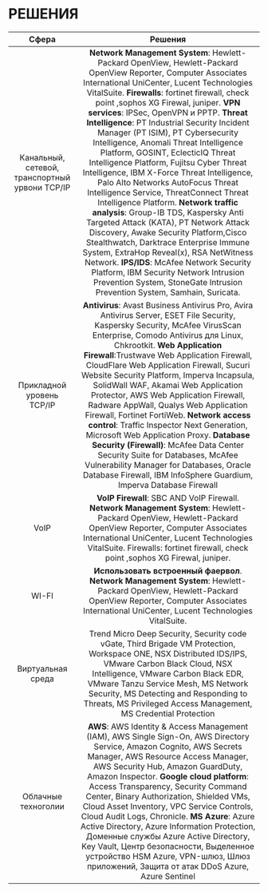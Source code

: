# РЕШЕНИЯ

| Сфера | Решения |
| :---: | :---: |
| Канальный, сетевой, транспортный урвони TCP/IP | **Network Management System**: Hewlett-Packard OpenView, Hewlett-Packard OpenView Reporter, Computer Associates International UniCenter, Lucent Technologies VitalSuite. **Firewalls**: fortinet firewall, check point ,sophos XG Firewal, juniper. **VPN services**:  IPSec, OpenVPN и PPTP. **Threat Intelligence**: PT Industrial Security Incident Manager \(PT ISIM\), PT Cybersecurity Intelligence, Anomali Threat Intelligence Platform, GOSINT, EclecticIQ Threat Intelligence Platform, Fujitsu Cyber Threat Intelligence, IBM X-Force Threat  Intelligence, Palo Alto Networks AutoFocus Threat Intelligence Service, ThreatConnect Threat Intelligence Platform. **Network traffic analysis**: Group-IB TDS, Kaspersky Anti Targeted Attack \(KATA\), PT Network Attack Discovery, Awake Security Platform,Cisco Stealthwatch, Darktrace Enterprise Immune System, ExtraHop Reveal\(x\), RSA NetWitness Network. **IPS/IDS**: McAfee Network Security Platform, IBM Security Network Intrusion Prevention System, StoneGate Intrusion Prevention System, Samhain, Suricata. |
| Прикладной уровень TCP/IP | **Antivirus**: Avast Business Antivirus Pro, Avira Antivirus Server, ESET File Security, Kaspersky Security, McAfee VirusScan Enterprise, Comodo Antivirus для Linux, Chkrootkit. **Web Application Firewall**:Trustwave Web Application Firewall, CloudFlare Web Application Firewall, Sucuri Website Security Platform, Imperva Incapsula, SolidWall WAF, Akamai Web Application Protector, AWS Web Application Firewall, Radware AppWall, Qualys Web Application Firewall, Fortinet FortiWeb. **Network access control**: Traffic Inspector Next Generation, Microsoft Web Application Proxy. **Database Security \(Firewall\)**: McAfee Data Center Security Suite for Databases, McAfee Vulnerability Manager for Databases, Oracle Database Firewall, IBM InfoSphere Guardium, Imperva Database Firewall |
| VoIP | **VoIP Firewall**: SBC AND VoIP Firewall. **Network Management System**: Hewlett-Packard OpenView, Hewlett-Packard OpenView Reporter, Computer Associates International UniCenter, Lucent Technologies VitalSuite. Firewalls: fortinet firewall, check point ,sophos XG Firewal, juniper. |
| WI-FI | **Использовать встроенный фаервол**. **Network Management System**: Hewlett-Packard OpenView, Hewlett-Packard OpenView Reporter, Computer Associates International UniCenter, Lucent Technologies VitalSuite. |
| Виртуальная среда | Trend Micro Deep Security, Security code vGate, Third Brigade VM Protection, Workspace ONE, NSX Distributed IDS/IPS​, VMware Carbon Black Cloud, NSX Intelligence, VMware Carbon Black EDR, VMware Tanzu Service Mesh, MS Network Security, MS Detecting and Responding to Threats, MS Privileged Access Management, MS Credential Protection |
| Облачные техноголии | **AWS**: AWS Identity & Access Management \(IAM\), AWS Single Sign-On, AWS Directory Service, Amazon Cognito, AWS Secrets Manager, AWS Resource Access Manager, AWS Security Hub, Amazon GuardDuty, Amazon Inspector. **Google cloud platform**: Access Transparency, Security Command Center, Binary Authorization, Shielded VMs, Cloud Asset Inventory, VPC Service Controls, Cloud Audit Logs, Chronicle. **MS Azure**: Azure Active Directory, Azure Information Protection, Доменные службы Azure Active Directory, Key Vault, Центр безопасности, Выделенное устройство HSM Azure, VPN-шлюз, Шлюз приложений, Защита от атак DDoS Azure, Azure Sentinel |


